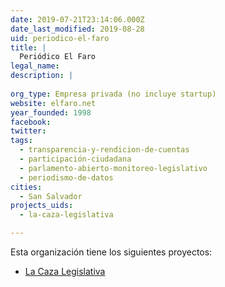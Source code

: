 ```yaml
---
date: 2019-07-21T23:14:06.000Z
date_last_modified: 2019-08-28
uid: periodico-el-faro
title: |
  Periódico El Faro
legal_name: 
description: |
  
org_type: Empresa privada (no incluye startup)
website: elfaro.net
year_founded: 1998
facebook: 
twitter: 
tags:
  - transparencia-y-rendicion-de-cuentas
  - participación-ciudadana
  - parlamento-abierto-monitoreo-legislativo
  - periodismo-de-datos
cities: 
  - San Salvador
projects_uids:
  - la-caza-legislativa

---
```


Esta organización tiene los siguientes proyectos:

- [La Caza Legislativa](/proyectos/la-caza-legislativa)
